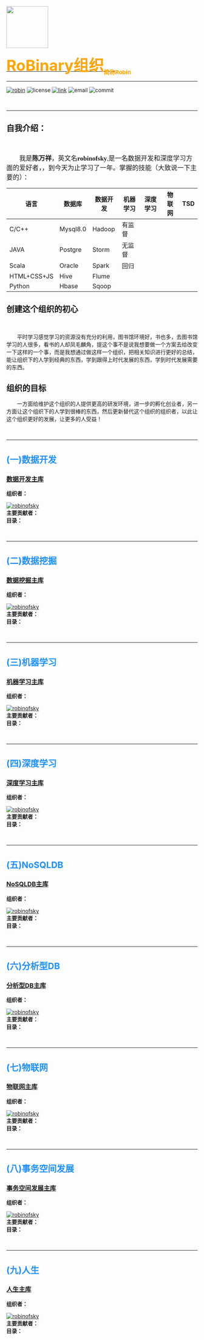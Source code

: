 <a href="https://github.com/RobinOfSky" class="linkgithub" style="top: 76%;left: 15%;">
           <img src="https://i.loli.net/2019/05/26/5cea8954c0c9b82722.jpg" width="110px" height="110px"</a>

<b style="font-size:40px;color: orange">RoBinary组织<sub style="font-size: 15px">简称Robin</sub></b>

<hr/>

[![robin](https://img.shields.io/badge/robin-github-black.svg)](https://github.com/RobinOfSky)
![license](https://img.shields.io/hexpm/l/plug.svg)
[![link](https://img.shields.io/badge/Log-CSDN-red.svg)](https://blog.csdn.net/qq_41848006)
![email](https://img.shields.io/badge/email163-tigerofsky-green.svg)
![commit](https://img.shields.io/github/last-commit/google/skia.svg)

​<hr/>
<h2>自我介绍：</h2><br/>
<p style="text-indent:2em;font-size:17px;font-family: 宋体">我是<b>陈万祥</b>，英文名<b>robinofsky</b>,是一名数据开发和深度学习方面的爱好者，，到今天为止学习了一年。掌握的技能（大致说一下主要的）：</p>

语言| 数据库|数据开发|机器学习 |深度学习 |物联网|TSD|
-|-|-|-|-|-|-|
|C/C++|Mysql8.0 |Hadoop | 有监督| | | |
|JAVA|Postgre |Storm | 无监督| | | |
|Scala| Oracle|Spark |回归 | | | |
|HTML+CSS+JS|Hive |Flume | | | | |
|Python|Hbase | Sqoop| | | | |

<h2><b>创建这个组织的初心</b></h2><br/>
<p style="text-indent:2em;font-size:17px font-family: 宋体">平时学习感觉学习的资源没有充分的利用，图书馆环境好，书也多，去图书馆学习的人很多，看书的人却凤毛麟角，提这个事不是说我想要做一个方案去给改变一下这样的一个事，而是我想通过做这样一个组织，把相关知识进行更好的总结，能让组织下的人学到经典的东西，学到跟得上时代发展的东西，学到时代发展需要的东西。</p>
<h2><b>组织的目标</b></h2>
<p style="text-indent:2em;font-size:17px font-family: 宋体">一方面给维护这个组织的人提供更高的研发环境，进一步的孵化创业者，另一方面让这个组织下的人学到很棒的东西，然后更新替代这个组织的组织者，以此让这个组织更好的发展，让更多的人受益！</p>


​<hr/>

<h2 style="font-size: 23px;color: dodgerblue">(一)数据开发</h2>


<h3><a href="https://github.com/RobinOfSky/Data-development" target="_blank">数据开发主库</a></h3>
<label><b>组织者：</b></label><br/>

[![robinofsky](https://img.shields.io/badge/robinofsky-github-green.svg)](https://github.com/RobinOfSky)
<br/>
<label><b>主要贡献者：</b></label><br/>
<label><b>目录：</b></label><br/>


​<hr/>

<h2 style="font-size: 23px;color: dodgerblue">(二)数据挖掘</h2>

<h3><a href="https://github.com/RobinOfSky/Data-development" target="_blank">数据挖掘主库</a></h3>
<label><b>组织者：</b></label><br/>

[![robinofsky](https://img.shields.io/badge/robinofsky-github-green.svg)](https://github.com/RobinOfSky)
<br/>
<label><b>主要贡献者：</b></label><br/>
<label><b>目录：</b></label><br/>

​<hr/>
 <h2 style="font-size: 23px;color: dodgerblue">(三)机器学习</h2>

<h3><a href="https://github.com/RobinOfSky/Data-development" target="_blank">机器学习主库</a></h3>
<label><b>组织者：</b></label><br/>

[![robinofsky](https://img.shields.io/badge/robinofsky-github-green.svg)](https://github.com/RobinOfSky)
<br/>
<label><b>主要贡献者：</b></label><br/>
<label><b>目录：</b></label><br/>


​<hr/>
<h2 style="font-size: 23px;color: dodgerblue">(四)深度学习</h2>

<h3><a href="https://github.com/RobinOfSky/Data-development" target="_blank">深度学习主库</a></h3>
<label><b>组织者：</b></label><br/>

[![robinofsky](https://img.shields.io/badge/robinofsky-github-green.svg)](https://github.com/RobinOfSky)
<br/>
<label><b>主要贡献者：</b></label><br/>
<label><b>目录：</b></label><br/>


​<hr/>
<h2 style="font-size: 23px;color: dodgerblue">(五)NoSQLDB</h2>

<h3><a href="https://github.com/RobinOfSky/Data-development" target="_blank">NoSQLDB主库</a></h3>
<label><b>组织者：</b></label><br/>

[![robinofsky](https://img.shields.io/badge/robinofsky-github-green.svg)](https://github.com/RobinOfSky)
<br/>
<label><b>主要贡献者：</b></label><br/>
<label><b>目录：</b></label><br/>


​<hr/>
<h2 style="font-size: 23px;color: dodgerblue">(六)分析型DB</h2>
<h3><a href="https://github.com/RobinOfSky/Data-development" target="_blank">分析型DB主库</a></h3>
<label><b>组织者：</b></label><br/>

[![robinofsky](https://img.shields.io/badge/robinofsky-github-green.svg)](https://github.com/RobinOfSky)
<br/>
<label><b>主要贡献者：</b></label><br/>
<label><b>目录：</b></label><br/>


​<hr/>
 <h2 style="font-size: 23px;color: dodgerblue">(七)物联网</h2>

<h3><a href="https://github.com/RobinOfSky/Data-development" target="_blank">物联网主库</a></h3>
<label><b>组织者：</b></label><br/>

[![robinofsky](https://img.shields.io/badge/robinofsky-github-green.svg)](https://github.com/RobinOfSky)
<br/>
<label><b>主要贡献者：</b></label><br/>
<label><b>目录：</b></label><br/>


​<hr/>
<h2 style="font-size: 23px;color: dodgerblue">(八)事务空间发展</h2>

<h3><a href="https://github.com/RobinOfSky/Data-development" target="_blank">事务空间发展主库</a></h3>
<label><b>组织者：</b></label><br/>

[![robinofsky](https://img.shields.io/badge/robinofsky-github-green.svg)](https://github.com/RobinOfSky)
<br/>
<label><b>主要贡献者：</b></label><br/>
<label><b>目录：</b></label><br/>


​<hr/>
 <h2 style="font-size: 23px;color: dodgerblue">(九)人生</h2>

<h3><a href="https://github.com/RobinOfSky/Data-development" target="_blank">人生主库</a></h3>
<label><b>组织者：</b></label><br/>

[![robinofsky](https://img.shields.io/badge/robinofsky-github-green.svg)](https://github.com/RobinOfSky)
<br/>
<label><b>主要贡献者：</b></label><br/>
<label><b>目录：</b></label><br/>
